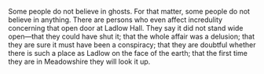 Some people do not believe in ghosts. For that matter, some people do not believe in anything. There are persons who even affect incredulity concerning that open door at Ladlow Hall. They say it did not stand wide open—that they could have shut it; that the whole affair was a delusion; that they are sure it must have been a conspiracy; that they are doubtful whether there is such a place as Ladlow on the face of the earth; that the first time they are in Meadowshire they will look it up.
